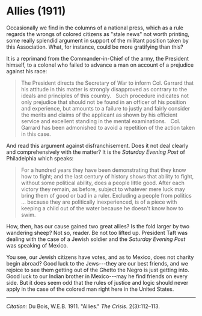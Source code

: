 <!--
title:   Allies
author:  Du Bois, W.E.B.
journal: The Crisis
year:    1911
volume:  2
issue:   3
pages:   112-113
-->

# Allies (1911)

Occasionally we find in
the columns of a national press, which as a rule regards the wrongs of colored citizens as "stale news" not worth printing, some really splendid argument in support
of the militant position taken by this Association. What, for instance, could be more gratifying than this?

It is a reprimand from the Commander-in-Chief of the army, the President himself, to a colonel who failed to advance a man on account of a prejudice against his race:

> The President directs the Secretary of War to inform Col. Garrard that his attitude in this matter is strongly disapproved as contrary to the ideals and principles of this country.
> &nbsp;
> Such procedure indicates not only prejudice that should not be found in an officer of his position and experience, but amounts to a failure to justly and fairly consider the merits and claims of the applicant as shown by his efficient service and excellent standing in the mental examinations.
> &nbsp;
> Col. Garrard has been admonished to avoid a repetition of the action taken in this case.

And read this argument against disfranchisement. Does it not deal clearly and comprehensively with the matter? It is the *Saturday Evening Post* of Philadelphia which speaks:

> For a hundred years they have been demonstrating that they know how to fight; and the last century of history shows that ability to fight, without some political ability, does a people little good. After each victory they remain, as before, subject to whatever mere luck may bring them of good or bad in a ruler. Excluding a people from politics ... because they are politically inexperienced, is of a piece with keeping a child out of the water because he doesn't know how to swim.

How, then, has our cause gained two great allies? Is the fold larger by two wandering sheep? Not so, reader. Be not too lifted up. President Taft was dealing with the case of a Jewish soldier and the *Saturday Evening Post* was speaking of Mexico.

You see, our Jewish citizens have votes, and as to Mexico, does not charity begin abroad? Good luck to the Jews---they are our best friends, and we rejoice to see them getting out of the Ghetto the Negro is just getting into. Good luck to our Indian brother in Mexico---may he find friends on every side. But it does seem odd that the rules of justice and logic should never apply in the case of the colored man right here in the United States.

_________________
*Citation:* Du Bois, W.E.B. 1911. "Allies." *The Crisis*. 2(3):112&ndash;113.